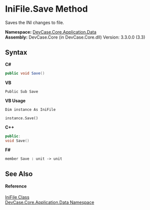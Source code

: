 # IniFile.Save Method 
 

Saves the INI changes to file.

**Namespace:**&nbsp;<a href="N_DevCase_Core_Application_Data">DevCase.Core.Application.Data</a><br />**Assembly:**&nbsp;DevCase.Core (in DevCase.Core.dll) Version: 3.3.0.0 (3.3)

## Syntax

**C#**<br />
``` C#
public void Save()
```

**VB**<br />
``` VB
Public Sub Save
```

**VB Usage**<br />
``` VB Usage
Dim instance As IniFile

instance.Save()
```

**C++**<br />
``` C++
public:
void Save()
```

**F#**<br />
``` F#
member Save : unit -> unit 

```


## See Also


#### Reference
<a href="T_DevCase_Core_Application_Data_IniFile">IniFile Class</a><br /><a href="N_DevCase_Core_Application_Data">DevCase.Core.Application.Data Namespace</a><br />